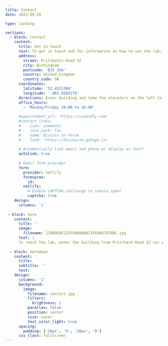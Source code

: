 ```yaml
---
title: Contact
date: 2023-09-20

type: landing

sections:
  - block: contact
    content:
      title: Get in touch
      text: To get in touch and for information on how to use the lab, please fill in this form. You will be given access to the Lab CODA where you will find all details. The lab is located in the Gisbert Kapp building. Entrance is via Pritchatts Road 52. Visitor parking is possible at the nearby multi-storey North East car park.
      address:
        street: Pritchatts Road 52
        city: Birmingham
        postcode: 'B15 2SA'
        country: United Kingdom
        country_code: GB
      coordinates:
        latitude: '52.4531389'
        longitude: '-001.9280278'
      directions: Enter Building and take the elevators on the left to Floor 4
      office_hours:
        - 'Monday/Friday 10:00 to 16:00'
  
      #appointment_url: 'https://calendly.com'
      #contact_links:
      #  - icon: comments
      #    icon_pack: fas
      #    name: Discuss on Forum
      #    link: 'https://discourse.gohugo.io'
    
      # Automatically link email and phone or display as text?
      autolink: true
    
      # Email form provider
      form:
        provider: netlify
        formspree:
          id:
        netlify:
          # Enable CAPTCHA challenge to reduce spam?
          captcha: true
    design:
      columns: '1'
     
 - block: hero
    content:
      title: ''
      image:
        filename: 12989E6E132F480AA0013FE06A7EFABC.jpg
      text: |
      To reach the lab, enter the building from Pritchard Road 52 car park. Looking at the Cafe 52, take the elevators on the left to the 4th floor. Exit the elevator on the left and follow the corridor.
      
  - block: markdown
    content:
      title:
      subtitle: ''
      text:
    design:
      columns: '1'
      background:
        image: 
          filename: contact.jpg
          filters:
            brightness: 1
          parallax: false
          position: center
          size: cover
          text_color_light: true
      spacing:
        padding: ['20px', '0', '20px', '0']
      css_class: fullscreen
---
```


